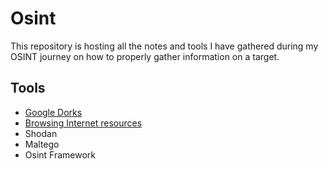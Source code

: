 # Osint 

This repository is hosting all the notes and tools I have gathered during my OSINT journey on how to properly gather information on a target.

## Tools
 - [Google Dorks](GoogleDorks.md)
 - [Browsing Internet resources](InternetResources.md)
 - Shodan
 - Maltego
 - Osint Framework
  
